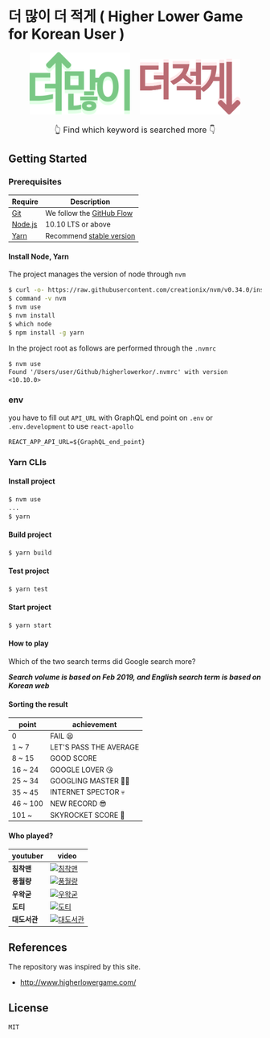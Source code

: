# **더 많이 더 적게** ( Higher Lower Game for Korean User )

<div align="center">
<img width="200" style="margin-right: 1rem" src="./src/img/logo/higher.png"/>
<img width="200" src="./src/img/logo/lower.png"/>
</div>
<div align="center">
  <p style="font-size: 1rem">👆 Find which keyword is searched more 👇</p>
</div>

## Getting Started
### Prerequisites
| Require                              | Description                                                               |
| ------------------------------------ | ------------------------------------------------------------------------- |
| [Git](https://git-scm.com/)          | We follow the [GitHub Flow](https://guides.github.com/introduction/flow/) |
| [Node.js](nodejs.org)                | 10.10 LTS or above                                                        |
| [Yarn](https://yarnpkg.com/lang/en/) | Recommend [stable version](https://github.com/yarnpkg/yarn/releases)      |

#### Install Node, Yarn

The project manages the version of node through `nvm`

```bash
$ curl -o- https://raw.githubusercontent.com/creationix/nvm/v0.34.0/install.sh | bash
$ command -v nvm
$ nvm use
$ nvm install
$ which node
$ npm install -g yarn
```

In the project root as follows are performed through the `.nvmrc`

```
$ nvm use
Found '/Users/user/Github/higherlowerkor/.nvmrc' with version <10.10.0>
```
### env
you have to fill out `API_URL` with GraphQL end point on `.env` or `.env.development` to use `react-apollo`
```
REACT_APP_API_URL=${GraphQL_end_point}
```

### Yarn CLIs

#### Install project
```bash
$ nvm use
...
$ yarn
```
#### Build project
```bash
$ yarn build
```
#### Test project
```bash
$ yarn test
```
#### Start project
```bash
$ yarn start
```
#### How to play
Which of the two search terms did Google search more?

***Search volume is based on Feb 2019, and English search term is based on Korean web***

#### Sorting the result

| point     | achievement            |
| --------- | ---------------------- |
| 0         | FAIL 😫                |
| 1   ~ 7   | LET'S PASS THE AVERAGE |
| 8   ~ 15  | GOOD SCORE             |
| 16  ~ 24  | GOOGLE LOVER 😘        |
| 25  ~ 34  | GOOGLING MASTER 👨‍💻  |
| 35  ~ 45  | INTERNET SPECTOR 💀    |
| 46  ~ 100 | NEW RECORD 😎          |
| 101 ~     | SKYROCKET SCORE 🌌     |

#### Who played?

| youtuber | video                                                                                                |
| -------- | ---------------------------------------------------------------------------------------------------- |
| **침착맨**  | [![침착맨](https://img.youtube.com/vi/TZK4phbaQYw/0.jpg)](https://www.youtube.com/watch?v=TZK4phbaQYw)  |
| **풍월량**  | [![풍월량](https://img.youtube.com/vi/gIvDBhlr2H4/0.jpg)](https://www.youtube.com/watch?v=gIvDBhlr2H4)  |
| **우왁굳**  | [![우왁굳](https://img.youtube.com/vi/mAdbVb70nNE/0.jpg)](https://www.youtube.com/watch?v=mAdbVb70nNE)  |
| **도티**   | [![도티](https://img.youtube.com/vi/_sORpZaNFQQ/0.jpg)](https://www.youtube.com/watch?v=_sORpZaNFQQ)   |
| **대도서관** | [![대도서관](https://img.youtube.com/vi/p8PJ450jZG8/0.jpg)](https://www.youtube.com/watch?v=p8PJ450jZG8) |


## References
The repository was inspired by this site.
- http://www.higherlowergame.com/


## License
```
MIT
```
